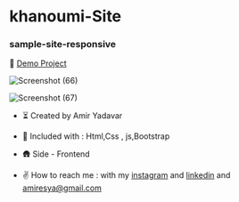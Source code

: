 # khanoumi-Site

### sample-site-responsive

🔭 [Demo Project](https://amir-yadavar.github.io/khanoumi-Site/)


![Screenshot (66)](https://user-images.githubusercontent.com/110972269/202641006-64533a36-ee7d-49a1-a719-dc3d97272d77.png)

![Screenshot (67)](https://user-images.githubusercontent.com/110972269/202641050-c1aaa943-9637-4c03-a83a-ec2b870fa3b3.png)


- ⏳ Created by Amir Yadavar

- 🔧 Included with : Html,Css , js,Bootstrap

- 🛖 Side - Frontend

- ✌️ How to reach me : with my [instagram](https://instagram.com/amir_yadavar_?igshid=YmMyMTA2M2Y=) and [linkedin](https://www.linkedin.com/in/amir-yadavar-269904242/) and amiresya@gmail.com
